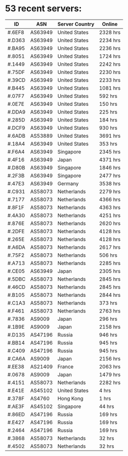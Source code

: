 # 53 recent servers:

| ID | ASN | Server Country | Online |
| ------ | ------ | ------ | ------ |
| #.6EF8 | AS63949 | United States | 2328 hrs |
| #.D363 | AS63949 | United States | 2234 hrs |
| #.BA95 | AS63949 | United States | 2236 hrs |
| #.8051 | AS63949 | United States | 1724 hrs |
| #.1449 | AS63949 | United States | 2242 hrs |
| #.75DF | AS63949 | United States | 2230 hrs |
| #.39CD | AS63949 | United States | 2233 hrs |
| #.B445 | AS63949 | United States | 1081 hrs |
| #.07F7 | AS63949 | United States | 592 hrs |
| #.0E7E | AS63949 | United States | 150 hrs |
| #.DDA9 | AS63949 | United States | 225 hrs |
| #.285D | AS63949 | United States | 184 hrs |
| #.DCF9 | AS63949 | United States | 930 hrs |
| #.6ADB | AS53889 | United States | 3691 hrs |
| #.18A4 | AS63949 | United States | 353 hrs |
| #.F6A4 | AS63949 | Singapore | 2345 hrs |
| #.4F16 | AS63949 | Japan | 4371 hrs |
| #.D80B | AS63949 | Singapore | 1846 hrs |
| #.2F3B | AS63949 | Singapore | 2477 hrs |
| #.47E3 | AS63949 | Germany | 3538 hrs |
| #.C931 | AS58073 | Netherlands | 2279 hrs |
| #.7177 | AS58073 | Netherlands | 4366 hrs |
| #.8F1F | AS58073 | Netherlands | 4363 hrs |
| #.4A30 | AS58073 | Netherlands | 4251 hrs |
| #.876E | AS58073 | Netherlands | 2620 hrs |
| #.2DFE | AS58073 | Netherlands | 4128 hrs |
| #.265E | AS58073 | Netherlands | 4128 hrs |
| #.A6DA | AS58073 | Netherlands | 2617 hrs |
| #.75F2 | AS58073 | Netherlands | 506 hrs |
| #.A713 | AS58073 | Netherlands | 2285 hrs |
| #.CE05 | AS63949 | Japan | 2305 hrs |
| #.5DBC | AS58073 | Netherlands | 2845 hrs |
| #.46CD | AS58073 | Netherlands | 2845 hrs |
| #.B105 | AS58073 | Netherlands | 2844 hrs |
| #.C1A3 | AS58073 | Netherlands | 373 hrs |
| #.F461 | AS58073 | Netherlands | 2763 hrs |
| #.7836 | AS9009 | Japan | 296 hrs |
| #.1B9E | AS9009 | Japan | 2158 hrs |
| #.D135 | AS47196 | Russia | 946 hrs |
| #.BB14 | AS47196 | Russia | 945 hrs |
| #.C409 | AS47196 | Russia | 945 hrs |
| #.CA6A | AS9009 | Japan | 2156 hrs |
| #.EE38 | AS21409 | France | 2063 hrs |
| #.0678 | AS9009 | Japan | 1479 hrs |
| #.4151 | AS58073 | Netherlands | 2282 hrs |
| #.E41E | AS45102 | United States | 4 hrs |
| #.378F | AS4760 | Hong Kong | 1 hrs |
| #.AE3F | AS45102 | Singapore | 44 hrs |
| #.86ED | AS47196 | Russia | 169 hrs |
| #.E427 | AS47196 | Russia | 169 hrs |
| #.2464 | AS47196 | Russia | 169 hrs |
| #.3868 | AS58073 | Netherlands | 32 hrs |
| #.4502 | AS58073 | Netherlands | 32 hrs |

